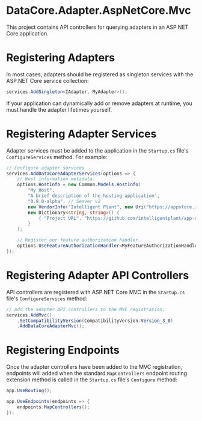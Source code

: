 ﻿# DataCore.Adapter.AspNetCore.Mvc

This project contains API controllers for querying adapters in an ASP.NET Core application.


# Registering Adapters

In most cases, adapters should be registered as singleton services with the ASP.NET Core service collection:

```csharp
services.AddSingleton<IAdapter, MyAdapter>();
```

If your application can dynamically add or remove adapters at runtime, you must handle the adapter lifetimes yourself.


# Registering Adapter Services

Adapter services must be added to the application in the `Startup.cs` file's `ConfigureServices` method. For example:

```csharp
// Configure adapter services
services.AddDataCoreAdapterServices(options => {
    // Host information metadata.
    options.HostInfo = new Common.Models.HostInfo(
        "My Host",
        "A brief description of the hosting application",
        "0.9.0-alpha", // SemVer v2
        new VendorInfo("Intelligent Plant", new Uri("https://appstore.intelligentplant.com")),
        new Dictionary<string, string>() {
            { "Project URL", "https://github.com/intelligentplant/app-store-connect-adapters" }
        }
    );

    // Register our feature authorization handler.
    options.UseFeatureAuthorizationHandler<MyFeatureAuthorizationHandler>();
});
```


# Registering Adapter API Controllers

API controllers are registered with ASP.NET Core MVC in the `Startup.cs` file's `ConfigureServices` method:

```csharp
// Add the adapter API controllers to the MVC registration.
services.AddMvc()
    .SetCompatibilityVersion(CompatibilityVersion.Version_3_0)
    .AddDataCoreAdapterMvc();
```


# Registering Endpoints

Once the adapter controllers have been added to the MVC registration, endpoints will added when the standard `MapControllers` endpoint routing extension method is called in the `Startup.cs` file's `Configure` method:

```csharp
app.UseRouting();

app.UseEndpoints(endpoints => {
    endpoints.MapControllers();
});
```